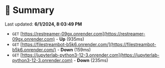 # 📖 Summary
Last updated: **6/1/2024, 8:03:49 PM**

- `GET` [https://restreamer-09gx.onrender.com](https://restreamer-09gx.onrender.com) - **Up** (935ms)
- `GET` [https://filestreambot-b5k6.onrender.com/](https://filestreambot-b5k6.onrender.com/) - **Down** (159ms)
- `GET` [https://jupyterlab-python3-12-3.onrender.com](https://jupyterlab-python3-12-3.onrender.com) - **Down** (235ms)
